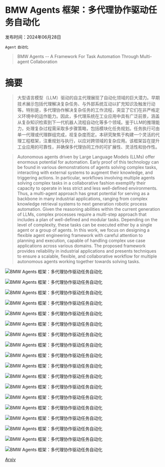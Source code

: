 # BMW Agents 框架：多代理协作驱动任务自动化

发布时间：2024年06月28日

`Agent` `自动化`

> BMW Agents -- A Framework For Task Automation Through Multi-agent Collaboration

# 摘要

> 大型语言模型（LLM）驱动的自主代理展现了自动化领域的巨大潜力。早期技术展示包括代理解决复杂任务、与外部系统互动以扩充知识及触发行动等。特别是，多代理协作解决复杂任务的工作流程，突显了它们在非严格定义环境中的运作能力。因此，多代理系统在工业应用中具有广泛前景，涵盖从复杂知识检索到下一代机器人流程自动化等多个领域。鉴于LLM的推理能力，处理复杂过程需采取多步骤策略，包括模块化任务规划。任务执行可由单一代理或代理群组完成，视复杂度而定。本研究聚焦于构建一个灵活的代理工程框架，注重规划与执行，以应对跨领域的复杂应用。该框架旨在提升工业应用的可靠性，并确保多代理协同工作的可扩展性、灵活性和协作性。

> Autonomous agents driven by Large Language Models (LLMs) offer enormous potential for automation. Early proof of this technology can be found in various demonstrations of agents solving complex tasks, interacting with external systems to augment their knowledge, and triggering actions. In particular, workflows involving multiple agents solving complex tasks in a collaborative fashion exemplify their capacity to operate in less strict and less well-defined environments. Thus, a multi-agent approach has great potential for serving as a backbone in many industrial applications, ranging from complex knowledge retrieval systems to next generation robotic process automation. Given the reasoning abilities within the current generation of LLMs, complex processes require a multi-step approach that includes a plan of well-defined and modular tasks. Depending on the level of complexity, these tasks can be executed either by a single agent or a group of agents. In this work, we focus on designing a flexible agent engineering framework with careful attention to planning and execution, capable of handling complex use case applications across various domains. The proposed framework provides reliability in industrial applications and presents techniques to ensure a scalable, flexible, and collaborative workflow for multiple autonomous agents working together towards solving tasks.

![BMW Agents 框架：多代理协作驱动任务自动化](../../../paper_images/2406.20041/x1.png)

![BMW Agents 框架：多代理协作驱动任务自动化](../../../paper_images/2406.20041/x2.png)

![BMW Agents 框架：多代理协作驱动任务自动化](../../../paper_images/2406.20041/x3.png)

![BMW Agents 框架：多代理协作驱动任务自动化](../../../paper_images/2406.20041/x4.png)

![BMW Agents 框架：多代理协作驱动任务自动化](../../../paper_images/2406.20041/x5.png)

![BMW Agents 框架：多代理协作驱动任务自动化](../../../paper_images/2406.20041/x6.png)

![BMW Agents 框架：多代理协作驱动任务自动化](../../../paper_images/2406.20041/x7.png)

![BMW Agents 框架：多代理协作驱动任务自动化](../../../paper_images/2406.20041/x8.png)

![BMW Agents 框架：多代理协作驱动任务自动化](../../../paper_images/2406.20041/x10.png)

![BMW Agents 框架：多代理协作驱动任务自动化](../../../paper_images/2406.20041/x11.png)

![BMW Agents 框架：多代理协作驱动任务自动化](../../../paper_images/2406.20041/x12.png)

![BMW Agents 框架：多代理协作驱动任务自动化](../../../paper_images/2406.20041/x13.png)

![BMW Agents 框架：多代理协作驱动任务自动化](../../../paper_images/2406.20041/x14.png)

![BMW Agents 框架：多代理协作驱动任务自动化](../../../paper_images/2406.20041/x15.png)

![BMW Agents 框架：多代理协作驱动任务自动化](../../../paper_images/2406.20041/x16.png)

![BMW Agents 框架：多代理协作驱动任务自动化](../../../paper_images/2406.20041/x17.png)

![BMW Agents 框架：多代理协作驱动任务自动化](../../../paper_images/2406.20041/x18.png)

![BMW Agents 框架：多代理协作驱动任务自动化](../../../paper_images/2406.20041/x19.png)

[Arxiv](https://arxiv.org/abs/2406.20041)